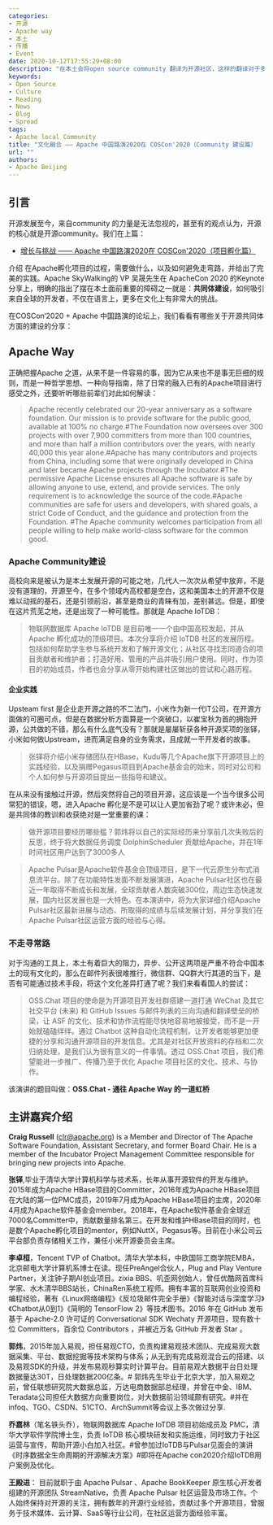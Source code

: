 ```yaml
---
categories:
- 开源
- Apache way
- 本土
- 传播
- Event
date: 2020-10-12T17:55:29+08:00
description: "在本土会将open source community 翻译为开源社区，这样的翻译对于多数人来讲是会和居委会相混淆的，失去了计算机、信息领域的职业共同体的意味，也就是说开源本来就很小众了，如果加上知识产权方面的伤害，真的吃不消。这可能是中国本土开源一直萎靡不振的一个重要原因吧。那么在如此恶劣的情形下，加入Apache的项目如何在建立共同体方面突围了呢？"
keywords:
- Open Source
- Culture
- Reading
- News
- Blog
- Spread
tags:
- Apache local Community 
title: "文化融合 —— Apache 中国路演2020在 COSCon'2020（Community 建设篇）  "
url: ""
authors:
- Apache Beijing
---
```


## 引言

开源发展至今，来自community 的力量是无法忽视的，甚至有的观点认为，开源的核心就是开源community。我们在上篇：

* [增长与挑战 —— Apache 中国路演2020在 COSCon'2020（项目孵化篇）](https://alc-beijing.github.io/alc-site/post/event/apache-roadshow-china-2020-virtual/)

介绍 在Apache孵化项目的过程，需要做什么，以及如何避免走弯路，并给出了完美的实践。Apache SkyWalking的 VP 吴晟先生在 ApacheCon 2020 的Keynote分享上，明确的指出了摆在本土面前重要的障碍之一就是：**共同体建设**，如何吸引来自全球的开发者，不仅在语言上，更多在文化上有非常大的挑战。

在COSCon‘2020 + Apache 中国路演的论坛上，我们看看有哪些关于开源共同体方面的建设的分享：

## Apache Way

正确把握Apache 之道，从来不是一件容易的事，因为它从来也不是事无巨细的规则，而是一种哲学思想、一种向导指南，除了日常的融入已有的Apache项目进行感受之外，还要听听哪些前辈们对此如何解读：

>  Apache recently celebrated our 20-year anniversary as a software foundation. Our mission is to provide software for the public good, available at 100% no charge.#The Foundation now oversees over 300 projects with over 7,900 committers from more than 100 countries, and more than half a million contributors over the years, with nearly 40,000 this year alone.#Apache has many contributors and projects from China, including some that were originally developed in China and later became Apache projects through the Incubator.#The permissive Apache License ensures all Apache software is safe by allowing anyone to use, extend, and provide services. The only requirement is to acknowledge the source of the code.#Apache communities are safe for users and developers, with shared goals, a strict Code of Conduct, and the guidance and protection from the Foundation. #The Apache community welcomes participation from all people willing to help make world-class software for the common good.

### Apache Community建设

高校向来是被认为是本土发展开源的可能之地，几代人一次次从希望中放弃，不是没有道理的，开源至今，在多个领域内高校都是空白，这和美国本土的开源不仅是难以动摇的基石，还是引领前沿，甚至是商业的青睐有加，差别甚远。但是，即使在这片荒芜之地，还是出现了一种可能性。那就是 Apache IoTDB：

>  物联网数据库 Apache IoTDB 是目前唯一一个由中国高校发起，并从 Apache 孵化成功的顶级项目。本次分享将介绍 IoTDB 社区的发展历程。包括如何帮助学生参与系统开发和了解开源文化；从社区寻找志同道合的项目贡献者和维护者；打造好用、管用的产品并吸引用户使用。同时，作为项目的初始成员，作者也会分享从零开始构建社区做出的尝试和心路历程。

#### 企业实践

Upsteam first 是企业走开源之路的不二法门，小米作为新一代IT公司，在开源方面做的可圈可点，但是在数据分析方面算是一个突破口，以崔宝秋为首的拥抱开源，公共做的不错，那么有什么底气没有？那就是屡屡斩获各种开源奖项的张铎，小米如何做Upstream，进而满足自身的业务需求，且成就一干开发者的故事。

> 张铎将介绍小米存储团队在HBase，Kudu等几个Apache旗下开源项目上的实践经验，以及捐赠Pegasus项目到Apache基金会的始末，同时对公司和个人如何参与开源项目提出一些指导和建议。

在从来没有接触过开源，然后突然将自己的项目开源，这应该是一个当今很多公司常犯的错误，嗯，进入Apache 孵化是不是可以让人更加省劲了呢？或许未必，但是共同体的教训和收获绝对是一堂重要的课：

>  做开源项目要经历哪些槛？郭炜将以自己的实际经历来分享前几次失败后的反思，终于将大数据任务调度 DolphinScheduler 贡献给Apache，并在1年时间社区用户达到了3000多人

>  Apache Pulsar是Apache软件基金会顶级项目，是下一代云原生分布式消息流平台。除了在功能特性发面不断发展演进，Apache Pulsar社区也在最近一年取得不断成长和发展，全球贡献者人数突破300位，周边生态快速发展，国内社区发展也是一大特色。在本演讲中，将为大家详细介绍Apache Pulsar社区最新进展与动态、所取得的成绩与后续发展计划，并分享我们在Apache Pulsar社区运营方面的经验与心得。

### 不走寻常路

对于沟通的工具上，本土有着巨大的阻力，异步、公开这两项是严重不符合中国本土的现有文化的，那么在邮件列表很难推行，微信群、QQ群大行其道的当下，是否有可能通过技术手段，将这个文化差异打通了呢？我们来看看国人的尝试：

> OSS.Chat 项目的使命是为开源项目开发社群搭建一道打通 WeChat 及其它社交平台 (未来) 和 GitHub Issues 与邮件列表的三向沟通和翻译壁垒的桥梁，让 ASF 的文化、技术和协作流程能尽快地容易地被接受，而不是一开始就磕磕绊绊。通过 Chatbot 这种自动化流程机制，让开发者能够更加便捷的分享和沟通开源项目的开发信息。尤其是对社区开放资料的存档和二次归纳处理，是我们认为很有意义的一件事情。透过 OSS.Chat 项目，我们希望能进一步推广、传播乃至于优化 Apache 项目社区的文化、技术、与协作。

该演讲的题目叫做：**OSS.Chat - 通往 Apache Way 的一道虹桥**

## 主讲嘉宾介绍


**Craig Russell** (clr@apache.org) is a Member and Director of The Apache Software Foundation, Assistant Secretary, and former Board Chair. He is a member of the Incubator Project Management Committee responsible for bringing new projects into Apache.

**张铎**,毕业于清华大学计算机科学与技术系，长年从事开源软件的开发与维护。2015年成为Apache HBase项目的Committer，2016年成为Apache HBase项目在大陆的第一位PMC成员，2019年7月成为Apache HBase项目的主席，2020年4月成为Apache软件基金会member。2018年，在Apache软件基金会全球近7000名Committer中，贡献数量排名第三。在开发和维护HBase项目的同时，也是数个Apache孵化项目的mentor，例如NuttX，Pegasus等。目前在小米公司云平台部负责存储相关工作，兼任小米开源委员会主席。

**李卓桓**，Tencent TVP of Chatbot。清华大学本科，中欧国际工商学院EMBA，北京邮电大学计算机系博士在读。现任PreAngel合伙人，Plug and Play Venture Partner，关注钟子期AI创业项目。zixia BBS、叽歪网创始人，曾任优酷网首席科学家、水木清华BBS站长，ChinaRen系统工程师。拥有丰富的互联网创业投资和编程经验，著有《Linux网络编程》《反垃圾邮件完全手册》《智能对话与深度学习》《Chatbot从0到1》《简明的 TensorFlow 2》等技术图书。2016 年在 GitHub 发布基于 Apache-2.0 许可证的 Conversational SDK Wechaty 开源项目，现有数十位 Committers，百余位 Contributors ，并被近万名 GitHub 开发者 Star 。

**郭炜**，2015年加入易观，担任易观CTO，负责构建易观技术团队、完成易观大数据采集、平台、数据挖掘等技术架构与体系；从无到有完成易观混合云的搭建、以及易观SDK的升级，并发布易观秒算实时计算平台。目前易观大数据平台日处理数据量达30T，日处理数据200亿条。# 郭炜先生毕业于北京大学，加入易观之前，曾任联想研究院大数据总监，万达电商数据部总经理，并曾在中金、IBM、Teradata公司担任大数据方向重要岗位，对大数据前沿领域颇有研究。#并在 infoq、TGO、CSDN、51CTO、ArchSummit等会议上多次做过分享.

**乔嘉林**（笔名铁头乔），物联网数据库 Apache IoTDB 项目初始成员及 PMC，清华大学软件学院博士生，负责 IoTDB 核心模块研发和实施运维，同时致力于社区运营与宣传，帮助开源小白加入社区。#曾参加过IoTDB与Pulsar见面会的演讲《时序数据全生命周期的开源解决方案》#即将在Apache con2020介绍IoTDB用户案例及优化。

**王殿进**： 目前就职于由 Apache Pulsar 、Apache BookKeeper 原生核心开发者组建的开源团队 StreamNative，负责 Apache Pulsar 社区运营及市场工作。个人始终保持对开源的关注，拥有数年的开源行业经验，贡献过多个开源项目，曾服务于技术媒体、云计算、SaaS等行业公司，在社区运营方面经验丰富。
